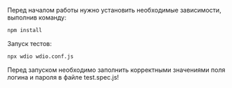 Перед началом работы нужно установить необходимые зависимости, выполнив команду:
```bash
npm install
```

Запуск тестов:
```bash
npx wdio wdio.conf.js
```

Перед запуском необходимо заполнить корректными значениями поля логина и пароля в файле test.spec.js!